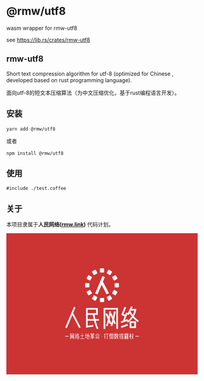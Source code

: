 # @rmw/utf8

wasm wrapper for rmw-utf8

see https://lib.rs/crates/rmw-utf8


## rmw-utf8

Short text compression algorithm for utf-8 (optimized for Chinese , developed based on rust programming language).

面向utf-8的短文本压缩算法（为中文压缩优化，基于rust编程语言开发）。



##  安装

```
yarn add @rmw/utf8
```

或者

```
npm install @rmw/utf8
```

## 使用

```
#include ./test.coffee
```

## 关于

本项目隶属于**人民网络([rmw.link](//rmw.link))** 代码计划。

![人民网络](https://raw.githubusercontent.com/rmw-link/logo/master/rmw.red.bg.svg)
